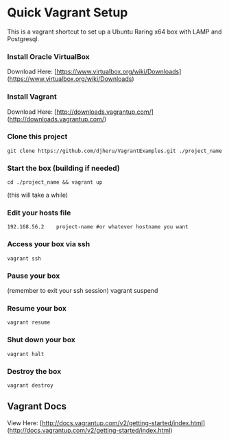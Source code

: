 # Quick Vagrant Setup
This is a vagrant shortcut to set up a Ubuntu Raring x64 box with LAMP and Postgresql.

### Install Oracle VirtualBox

Download Here: [https://www.virtualbox.org/wiki/Downloads] (https://www.virtualbox.org/wiki/Downloads)

### Install Vagrant

Download Here: [http://downloads.vagrantup.com/] (http://downloads.vagrantup.com/)

### Clone this project

	git clone https://github.com/djheru/VagrantExamples.git ./project_name
	
### Start the box (building if needed)

	cd ./project_name && vagrant up
	
(this will take a while)

### Edit your hosts file
	192.168.56.2	project-name #or whatever hostname you want
	
### Access your box via ssh

	vagrant ssh
	
### Pause your box

(remember to exit your ssh session)
	vagrant suspend
	
### Resume your box

	vagrant resume
	
### Shut down your box

	vagrant halt
	
### Destroy the box

	vagrant destroy
	
## Vagrant Docs
View Here: [http://docs.vagrantup.com/v2/getting-started/index.html] (http://docs.vagrantup.com/v2/getting-started/index.html)